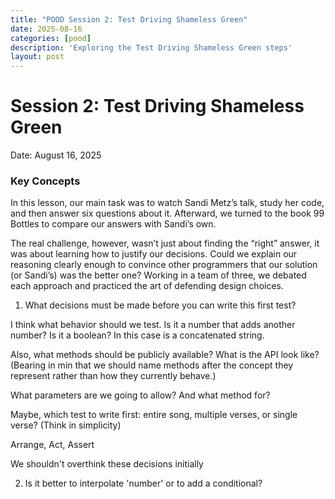 ```yaml
---
title: "POOD Session 2: Test Driving Shameless Green"
date: 2025-08-16
categories: [pood]
description: 'Exploring the Test Driving Shameless Green steps'
layout: post
---
```


# Session 2: Test Driving Shameless Green

Date: August 16, 2025  

### Key Concepts

In this lesson, our main task was to watch Sandi Metz’s talk, study her code, and then answer six questions about it. Afterward, we turned to the book 99 Bottles to compare our answers with Sandi’s own. 

The real challenge, however, wasn’t just about finding the “right” answer, it was about learning how to justify our decisions. Could we explain our reasoning clearly enough to convince other programmers that our solution (or Sandi’s) was the better one? Working in a team of three, we debated each approach and practiced the art of defending design choices.

1. What decisions must be made before you can write this first test?

I think what behavior should we test. Is it a number that adds another number? Is it a boolean? In this case is a concatenated string.

Also, what methods should be publicly available? What is the API look like? (Bearing in min that we should name methods after the concept they represent rather than how they currently behave.)

What parameters are we going to allow? And what method for?

Maybe, which test to write first: entire song, multiple verses, or single verse? (Think in simplicity)

Arrange, Act, Assert

We shouldn't overthink these decisions initially

2. Is it better to interpolate 'number' or to add a conditional?

